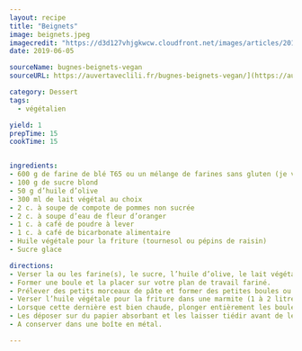 ```yaml
---
layout: recipe
title: "Beignets"
image: beignets.jpeg
imagecredit: "https://d3d127vhjgkwcw.cloudfront.net/images/articles/2018_01/beignets_recipe_600.jpg"
date: 2019-06-05

sourceName: bugnes-beignets-vegan
sourceURL: https://auvertaveclili.fr/bugnes-beignets-vegan/](https://auvertaveclili.fr/bugnes-beignets-vegan/

category: Dessert
tags:
  - végétalien

yield: 1
prepTime: 15
cookTime: 15


ingredients:
- 600 g de farine de blé T65 ou un mélange de farines sans gluten (je vous recommande riz complet, maïs et pois chiche ou sarrasin)
- 100 g de sucre blond
- 50 g d’huile d’olive
- 300 ml de lait végétal au choix
- 2 c. à soupe de compote de pommes non sucrée
- 2 c. à soupe d’eau de fleur d’oranger
- 1 c. à café de poudre à lever
- 1 c. à café de bicarbonate alimentaire
- Huile végétale pour la friture (tournesol ou pépins de raisin)
- Sucre glace

directions:
- Verser la ou les farine(s), le sucre, l’huile d’olive, le lait végétal, la compote de pommes, l’eau de fleur d’oranger, la poudre à lever et le bicarbonate alimentaire dans le bol de votre robot*. Bien mélanger jusqu’à obtenir une pâte souple, comme une pâte à tarte.
- Former une boule et la placer sur votre plan de travail fariné.
- Prélever des petits morceaux de pâte et former des petites boules ou des losanges selon votre envie. Pour l’épaisseur, c’est à vous de choisir, je vous conseille cependant d’opter pour 1 à 2 cm d’épaisseur et d’aplatir vos boules légèrement.
- Verser l’huile végétale pour la friture dans une marmite (1 à 2 litre selon la largeur de votre marmite) et la chauffer.
- Lorsque cette dernière est bien chaude, plonger entièrement les boules (ou losanges) dans l'huile jusqu'à ce qu'elles soient bien dorées.
- Les déposer sur du papier absorbant et les laisser tiédir avant de les saupoudrer de sucre glace.
- A conserver dans une boîte en métal.

---
```

